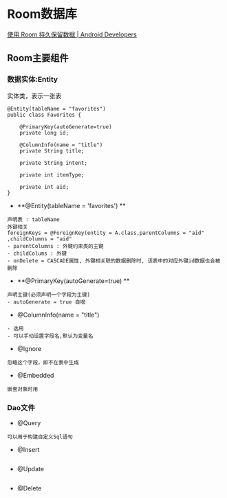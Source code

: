 # Room数据库

[使用 Room 持久保留数据  | Android Developers](https://developer.android.com/codelabs/basic-android-kotlin-training-persisting-data-room?hl=zh_cn&continue=https%3A%2F%2Fcodelabs.developers.google.com%2F%3Fcat%3Dandroid#0)



## Room主要组件

### 数据实体:Entity

实体类，表示一张表

```
@Entity(tableName = "favorites")
public class Favorites {

    @PrimaryKey(autoGenerate=true)
    private long id;

    @ColumnInfo(name = "title") 
    private String title;

    private String intent;

    private int itemType;
    
    private int aid;
}
```

- **@Entity(tableName = 'favorites') **
```
声明表 : tableName
外键相关
foreignKeys = @ForeignKey(entity = A.class,parentColumns = "aid" ,childColumns = "aid"
- parentColumns : 外键约束类的主键
- childColums : 外键
- onDelete = CASCADE属性, 外键相关联的数据删除时, 该表中的对应外键id数据也会被删除
```

- **@PrimaryKey(autoGenerate=true) **
```
声明主键(必须声明一个字段为主键)
- autoGenerate = true 自增
```

- @ColumnInfo(name = "title") 
```
- 选用
- 可以手动设置字段名,默认为变量名
```

- @Ignore 
```
忽略这个字段，即不在表中生成
```

- @Embedded
```
嵌套对象时用
```



### Dao文件

- @Query
```
可以用于构建自定义Sql语句
```

- @Insert
```
```

- @Update
```
```

- @Delete
```
```

